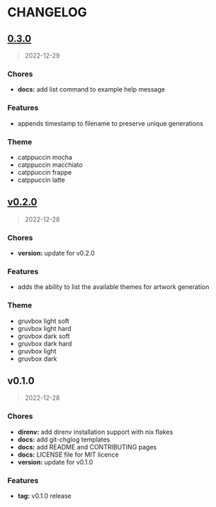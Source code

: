 # CHANGELOG

<a name="0.3.0"></a>
## [0.3.0](https://github.com/rsHalford/tag/compare/v0.2.0...0.3.0)

> 2022-12-29

### Chores

* **docs:** add list command to example help message

### Features

* appends timestamp to filename to preserve unique generations

### Theme

* catppuccin mocha
* catppuccin macchiato
* catppuccin frappe
* catppuccin latte


<a name="v0.2.0"></a>
## [v0.2.0](https://github.com/rsHalford/tag/compare/v0.1.0...v0.2.0)

> 2022-12-28

### Chores

* **version:** update for v0.2.0

### Features

* adds the ability to list the available themes for artwork generation

### Theme

* gruvbox light soft
* gruvbox light hard
* gruvbox dark soft
* gruvbox dark hard
* gruvbox light
* gruvbox dark


<a name="v0.1.0"></a>
## v0.1.0

> 2022-12-28

### Chores

* **direnv:** add direnv installation support with nix flakes
* **docs:** add git-chglog templates
* **docs:** add README and CONTRIBUTING pages
* **docs:** LICENSE file for MIT licence
* **version:** update for v0.1.0

### Features

* **tag:** v0.1.0 release

